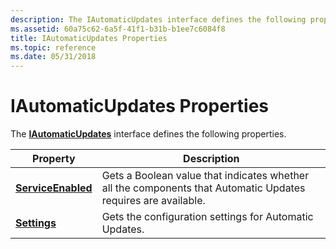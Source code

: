 ```yaml
---
description: The IAutomaticUpdates interface defines the following properties.
ms.assetid: 60a75c62-6a5f-41f1-b31b-b1ee7c6084f8
title: IAutomaticUpdates Properties
ms.topic: reference
ms.date: 05/31/2018
---
```


# IAutomaticUpdates Properties

The [**IAutomaticUpdates**](/windows/desktop/api/Wuapi/nn-wuapi-iautomaticupdates) interface defines the following properties.



| Property                                                   | Description                                                                                                   |
|------------------------------------------------------------|---------------------------------------------------------------------------------------------------------------|
| [**ServiceEnabled**](/windows/desktop/api/Wuapi/nf-wuapi-iautomaticupdates-get_serviceenabled) | Gets a Boolean value that indicates whether all the components that Automatic Updates requires are available. |
| [**Settings**](/windows/desktop/api/Wuapi/nf-wuapi-iautomaticupdates-get_settings)             | Gets the configuration settings for Automatic Updates.                                                        |



 

 

 



